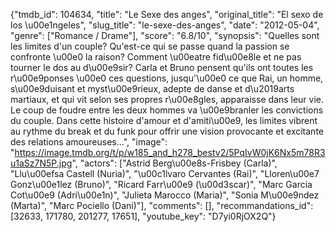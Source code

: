 {"tmdb_id": 104634, "title": "Le Sexe des anges", "original_title": "El sexo de los \u00e1ngeles", "slug_title": "le-sexe-des-anges", "date": "2012-05-04", "genre": ["Romance / Drame"], "score": "6.8/10", "synopsis": "Quelles sont les limites d'un couple? Qu'est-ce qui se passe quand la passion se confronte \u00e0 la raison? Comment \u00eatre fid\u00e8le et ne pas tourner le dos au d\u00e9sir? Carla et Bruno pensent qu'ils ont toutes les r\u00e9ponses \u00e0 ces questions, jusqu'\u00e0 ce que Rai, un homme, s\u00e9duisant et myst\u00e9rieux, adepte de danse et d\u2019arts martiaux, et qui vit selon ses propres r\u00e8gles, apparaisse dans leur vie. Le coup de foudre entre les deux hommes va \u00e9branler les convictions du couple. Dans cette histoire d'amour et d'amiti\u00e9, les limites vibrent au rythme du break et du funk pour offrir une vision provocante et excitante des relations amoureuses...", "image": "https://image.tmdb.org/t/p/w185_and_h278_bestv2/5PqIvW0jK6Nx5m78R3u1aSz7N5P.jpg", "actors": ["Astrid Berg\u00e8s-Frisbey (Carla)", "Llu\u00efsa Castell (Nuria)", "\u00c1lvaro Cervantes (Rai)", "Lloren\u00e7 Gonz\u00e1lez (Bruno)", "Ricard Farr\u00e9 (\u00d3scar)", "Marc Garcia Cot\u00e9 (Adri\u00e1n)", "Julieta Marocco (Maria)", "Sonia M\u00e9ndez (Marta)", "Marc Pociello (Dani)"], "comments": [], "recommandations_id": [32633, 171780, 201277, 17651], "youtube_key": "D7yi0RjOX2Q"}